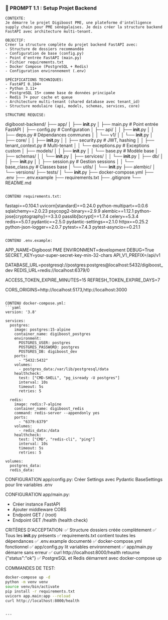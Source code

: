 ### 🔧 PROMPT 1.1 : Setup Projet Backend

```
CONTEXTE:
Je démarre le projet Digiboost PME, une plateforme d'intelligence supply chain pour PME sénégalaises. Je dois créer la structure backend FastAPI avec architecture multi-tenant.

OBJECTIF:
Créer la structure complète du projet backend FastAPI avec:
- Structure de dossiers recommandée
- Configuration de base (config.py)
- Point d'entrée FastAPI (main.py)
- Fichier requirements.txt
- Docker Compose (PostgreSQL + Redis)
- Configuration environnement (.env)

SPÉCIFICATIONS TECHNIQUES:
- FastAPI 0.104+
- Python 3.11+
- PostgreSQL 15+ comme base de données principale
- Redis 7+ pour cache et queue
- Architecture multi-tenant (shared database avec tenant_id)
- Structure modulaire (api, models, schemas, services, core)

STRUCTURE REQUISE:
```
digiboost-backend/
├── app/
│   ├── __init__.py
│   ├── main.py                 # Point entrée FastAPI
│   ├── config.py               # Configuration
│   ├── api/
│   │   ├── __init__.py
│   │   ├── deps.py             # Dépendances communes
│   │   └── v1/
│   │       └── __init__.py
│   ├── core/
│   │   ├── __init__.py
│   │   ├── security.py         # JWT, hashing
│   │   ├── tenant_context.py   # Multi-tenant
│   │   └── exceptions.py       # Exceptions custom
│   ├── models/
│   │   ├── __init__.py
│   │   └── base.py             # Modèle base
│   ├── schemas/
│   │   └── __init__.py
│   ├── services/
│   │   └── __init__.py
│   ├── db/
│   │   ├── __init__.py
│   │   ├── session.py          # Gestion sessions
│   │   └── base_class.py       # Classes base
│   └── utils/
│       └── __init__.py
├── alembic/
│   └── versions/
├── tests/
│   └── __init__.py
├── docker-compose.yml
├── .env
├── .env.example
├── requirements.txt
├── .gitignore
└── README.md
```

CONTENU requirements.txt:
```
fastapi==0.104.1
uvicorn[standard]==0.24.0
python-multipart==0.0.6
sqlalchemy==2.0.23
psycopg2-binary==2.9.9
alembic==1.12.1
python-jose[cryptography]==3.3.0
passlib[bcrypt]==1.7.4
celery==5.3.4
redis==5.0.1
pydantic==2.5.0
pydantic-settings==2.1.0
httpx==0.25.2
python-json-logger==2.0.7
pytest==7.4.3
pytest-asyncio==0.21.1
```

CONTENU .env.example:
```
APP_NAME=Digiboost PME
ENVIRONMENT=development
DEBUG=True
SECRET_KEY=your-super-secret-key-min-32-chars
API_V1_PREFIX=/api/v1

DATABASE_URL=postgresql://postgres:postgres@localhost:5432/digiboost_dev
REDIS_URL=redis://localhost:6379/0

ACCESS_TOKEN_EXPIRE_MINUTES=15
REFRESH_TOKEN_EXPIRE_DAYS=7

CORS_ORIGINS=http://localhost:5173,http://localhost:3000
```

CONTENU docker-compose.yml:
```yaml
version: '3.8'

services:
  postgres:
    image: postgres:15-alpine
    container_name: digiboost_postgres
    environment:
      POSTGRES_USER: postgres
      POSTGRES_PASSWORD: postgres
      POSTGRES_DB: digiboost_dev
    ports:
      - "5432:5432"
    volumes:
      - postgres_data:/var/lib/postgresql/data
    healthcheck:
      test: ["CMD-SHELL", "pg_isready -U postgres"]
      interval: 10s
      timeout: 5s
      retries: 5

  redis:
    image: redis:7-alpine
    container_name: digiboost_redis
    command: redis-server --appendonly yes
    ports:
      - "6379:6379"
    volumes:
      - redis_data:/data
    healthcheck:
      test: ["CMD", "redis-cli", "ping"]
      interval: 10s
      timeout: 5s
      retries: 5

volumes:
  postgres_data:
  redis_data:
```

CONFIGURATION app/config.py:
Créer Settings avec Pydantic BaseSettings pour lire variables .env

CONFIGURATION app/main.py:
- Créer instance FastAPI
- Ajouter middleware CORS
- Endpoint GET / (root)
- Endpoint GET /health (health check)

CRITÈRES D'ACCEPTATION:
✅ Structure dossiers créée complètement
✅ Tous les __init__.py présents
✅ requirements.txt contient toutes les dépendances
✅ .env.example documenté
✅ docker-compose.yml fonctionnel
✅ app/config.py lit variables environnement
✅ app/main.py démarre sans erreur
✅ curl http://localhost:8000/health retourne {"status":"ok"}
✅ PostgreSQL et Redis démarrent avec docker-compose up

COMMANDES DE TEST:
```bash
docker-compose up -d
python -m venv venv
source venv/bin/activate
pip install -r requirements.txt
uvicorn app.main:app --reload
curl http://localhost:8000/health
```
```

---
